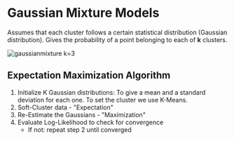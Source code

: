 # Gaussian Mixture Models
Assumes that each cluster follows a certain statistical distribution (Gaussian distribution). Gives the probability of a point belonging to each of **k** clusters.

![gaussianmixture](https://www.mathworks.com/matlabcentral/mlc-downloads/downloads/submissions/54568/versions/1/screenshot.png) k=3

## Expectation Maximization Algorithm

1. Initialize K Gaussian distributions: To give a mean and a standard deviation for each one. To set the cluster we use K-Means.
2. Soft-Cluster data - "Expectation"
3. Re-Estimate the Gaussians - "Maximization"
4. Evaluate Log-Likelihood to check for convergence
    - If not: repeat step 2 until converged
